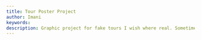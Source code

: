```yaml
---
title: Tour Poster Project
author: Imani
keywords:
description: Graphic project for fake tours I wish where real. Sometimes with playlist and setlist. 
---
```

